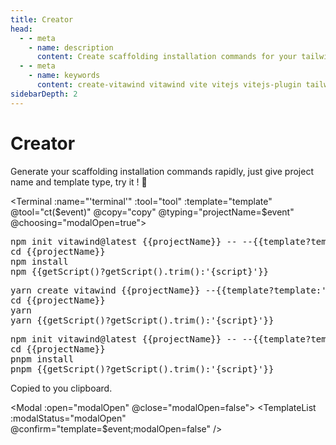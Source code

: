 ```yaml
---
title: Creator
head:
  - - meta
    - name: description
      content: Create scaffolding installation commands for your tailwind project. Keep it easy, Keep it simple.
  - - meta
    - name: keywords
      content: create-vitawind vitawind vite vitejs vitejs-plugin tailwind tailwindcss hmr react create-react-app vuecli vue-cli ng angular
sidebarDepth: 2
---
```


<script>
import Badge from '../.vitepress/components/Badge.vue'
import Terminal from '../.vitepress/components/Terminal.vue'
import Modal from '../.vitepress/components/Modal.vue'
import TemplateList from '../.vitepress/components/TemplateList.vue'

export default{
  data () {
    return {
      projectName: 'test-project',
      tool: 'npm',
      storage: undefined,
      modalOpen: false,
      msgShow: false,
      template: '',
      templates:{
        'vue':{
          name: 'Vite Vue',
          script: ['run','dev'],
        },
        'vue-ts':{
          name: 'Vite Vue + Typscript',
          script: ['run','dev'],
        },
        'react':{
          name: 'Vite React',
          script: ['run','dev'],
        },
        'react-ts':{
          name: 'Vite React + Typescript',
          script: ['run','dev'],
        },
        'vuecli':{
          name: 'Vue-CLI',
          script: ['run','serve'],
        },
        'vuecli5':{
          name: 'Vue-CLI 5',
          script: ['run','serve'],
        },
        'cra':{
          name: 'Create React App',
          script: ['','start'],
        },
        'ng':{
          name: 'Angular CLI',
          script: ['','start'],
        },
      }
    }
  },
  mounted () {
    let tool = ''
    if (typeof window !== 'undefined') {
      if(window.localStorage.length>0) {
        tool = window.localStorage.getItem('tool')
      }
    }
    this.tool = tool?tool:'npm';
    this.ct(this.tool)
  },
  methods:{
    ct (event) {
      if (typeof window !== 'undefined') {
        window.localStorage.setItem('tool',event)
      }
      this.tool = event
    },
    copy () {
      const copied = document.getElementById(`code-${this.tool}`).innerText
      var promise = navigator.clipboard.writeText(copied)
      this.msgShow = true
      setTimeout(this.clearMsg,2500)
    },
    clearMsg() {
      this.msgShow = false
    },
    getScript() {
      const template = this.templates[this.template]

      if (!template) { return '' }

      if (this.tool==='npm' || this.tool==='pnpm') {
        return template.script.join(' ')
      } else {
        return template.script[1]
      }
    }
  },
  components: {
    Terminal,Badge,Modal,TemplateList
  }
}
</script>


# Creator <Badge :color="'green'" :text="'TEST'" />

Generate your scaffolding installation commands rapidly, just give project name and template type, try it ! :tada:

<Terminal :name="'terminal'" :tool="tool" :template="template" @tool="ct($event)" @copy="copy" @typing="projectName=$event" @choosing="modalOpen=true">

<div v-if="tool === 'npm'"><pre id="code-npm">
npm init vitawind@latest {{projectName}} -- --{{template?template:'{template}'}}
cd {{projectName}}
npm install
npm {{getScript()?getScript().trim():'{script}'}}
</pre></div>

<div v-if="tool === 'yarn'"><pre id="code-yarn">
yarn create vitawind {{projectName}} --{{template?template:'{template}'}}
cd {{projectName}}
yarn
yarn {{getScript()?getScript().trim():'{script}'}}
</pre></div>

<div v-if="tool === 'pnpm'"><pre id="code-pnpm">
npm init vitawind@latest {{projectName}} -- --{{template?template:'{template}'}}
cd {{projectName}}
pnpm install
pnpm {{getScript()?getScript().trim():'{script}'}}
</pre></div>

</Terminal>

<div
  class="text-sm text-gray-500 text-center mt-4 transition-all"
  :class="{'scale-100':msgShow,'scale-0':!msgShow}"
>
  <span class="bg-gray-200 p-1 rounded-md">
    Copied to you clipboard.
  </span>
</div>

<Modal :open="modalOpen" @close="modalOpen=false">
  <TemplateList :modalStatus="modalOpen" @confirm="template=$event;modalOpen=false" />
</Modal>